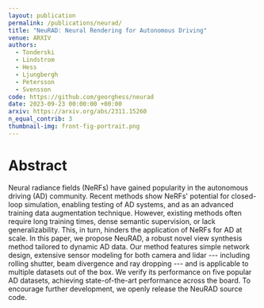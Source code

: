 ```yaml
---
layout: publication
permalink: /publications/neurad/
title: "NeuRAD: Neural Rendering for Autonomous Driving"
venue: ARXIV
authors:
  - Tonderski
  - Lindstrom
  - Hess
  - Ljungbergh
  - Petersson
  - Svensson
code: https://github.com/georghess/neurad
date: 2023-09-23 00:00:00 +00:00
arxiv: https://arxiv.org/abs/2311.15260
n_equal_contrib: 3
thumbnail-img: front-fig-portrait.png
---
```


# Abstract
Neural radiance fields (NeRFs) have gained popularity in the autonomous driving (AD) community. Recent methods show NeRFs' potential for closed-loop simulation, enabling testing of AD systems, and as an advanced training data augmentation technique. However, existing methods often require long training times, dense semantic supervision, or lack generalizability. This, in turn, hinders the application of NeRFs for AD at scale. In this paper, we propose NeuRAD, a robust novel view synthesis method tailored to dynamic AD data. Our method features simple network design, extensive sensor modeling for both camera and lidar --- including rolling shutter, beam divergence and ray dropping --- and is applicable to multiple datasets out of the box. We verify its performance on five popular AD datasets, achieving state-of-the-art performance across the board. To encourage further development, we openly release the NeuRAD source code.
